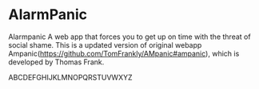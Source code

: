 # AlarmPanic
Alarmpanic A web app that forces you to get up on time with the threat of social shame.
This is a updated version of original webapp Ampanic(https://github.com/TomFrankly/AMpanic#ampanic),
which is developed by Thomas Frank.

ABCDEFGHIJKLMNOPQRSTUVWXYZ
